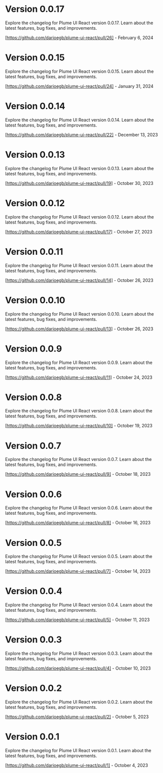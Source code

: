 # Version 0.0.17
Explore the changelog for Plume UI React version 0.0.17. Learn about the latest features, bug fixes, and improvements.

[https://github.com/darioegb/plume-ui-react/pull/26] - February 6, 2024



# Version 0.0.15
Explore the changelog for Plume UI React version 0.0.15. Learn about the latest features, bug fixes, and improvements.

[https://github.com/darioegb/plume-ui-react/pull/24] - January 31, 2024



# Version 0.0.14
Explore the changelog for Plume UI React version 0.0.14. Learn about the latest features, bug fixes, and improvements.

[https://github.com/darioegb/plume-ui-react/pull/22] - December 13, 2023



# Version 0.0.13
Explore the changelog for Plume UI React version 0.0.13. Learn about the latest features, bug fixes, and improvements.

[https://github.com/darioegb/plume-ui-react/pull/19] - October 30, 2023



# Version 0.0.12
Explore the changelog for Plume UI React version 0.0.12. Learn about the latest features, bug fixes, and improvements.

[https://github.com/darioegb/plume-ui-react/pull/17] - October 27, 2023



# Version 0.0.11
Explore the changelog for Plume UI React version 0.0.11. Learn about the latest features, bug fixes, and improvements.

[https://github.com/darioegb/plume-ui-react/pull/14] - October 26, 2023



# Version 0.0.10
Explore the changelog for Plume UI React version 0.0.10. Learn about the latest features, bug fixes, and improvements.

[https://github.com/darioegb/plume-ui-react/pull/13] - October 26, 2023



# Version 0.0.9
Explore the changelog for Plume UI React version 0.0.9. Learn about the latest features, bug fixes, and improvements.

[https://github.com/darioegb/plume-ui-react/pull/11] - October 24, 2023



# Version 0.0.8
Explore the changelog for Plume UI React version 0.0.8. Learn about the latest features, bug fixes, and improvements.

[https://github.com/darioegb/plume-ui-react/pull/10] - October 19, 2023



# Version 0.0.7
Explore the changelog for Plume UI React version 0.0.7. Learn about the latest features, bug fixes, and improvements.

[https://github.com/darioegb/plume-ui-react/pull/9] - October 18, 2023



# Version 0.0.6
Explore the changelog for Plume UI React version 0.0.6. Learn about the latest features, bug fixes, and improvements.

[https://github.com/darioegb/plume-ui-react/pull/8] - October 16, 2023



# Version 0.0.5
Explore the changelog for Plume UI React version 0.0.5. Learn about the latest features, bug fixes, and improvements.

[https://github.com/darioegb/plume-ui-react/pull/7] - October 14, 2023



# Version 0.0.4
Explore the changelog for Plume UI React version 0.0.4. Learn about the latest features, bug fixes, and improvements.

[https://github.com/darioegb/plume-ui-react/pull/5] - October 11, 2023



# Version 0.0.3
Explore the changelog for Plume UI React version 0.0.3. Learn about the latest features, bug fixes, and improvements.

[https://github.com/darioegb/plume-ui-react/pull/4] - October 10, 2023



# Version 0.0.2
Explore the changelog for Plume UI React version 0.0.2. Learn about the latest features, bug fixes, and improvements.

[https://github.com/darioegb/plume-ui-react/pull/2] - October 5, 2023



# Version 0.0.1
Explore the changelog for Plume UI React version 0.0.1. Learn about the latest features, bug fixes, and improvements.

[https://github.com/darioegb/plume-ui-react/pull/1] - October 4, 2023

